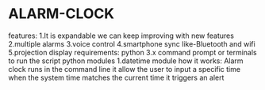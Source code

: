 # ALARM-CLOCK
features:
1.It is expandable we can keep improving with new features
2.multiple alarms
3.voice control
4.smartphone sync like-Bluetooth and wifi
5.projection display
requirements:
python 3.x
command prompt or terminals to run the script
python modules
	1.datetime module
how it works:
Alarm clock runs in the command line it allow the user to input a specific time when the system time matches the current time it triggers an alert
	
	
